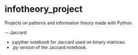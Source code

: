 # infotheory_project
Projects on patterns and information theory made with Python.

-- Jaccard
- jupyther notebook for Jaccard used on binary matrices.
- .py version of the Jaccard notebook.
